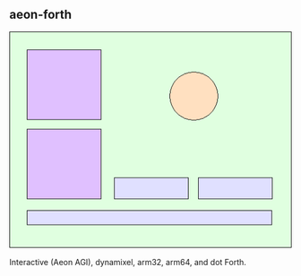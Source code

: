 ## aeon-forth

![369](/images/joi-369.png)

Interactive (Aeon AGI), dynamixel, arm32, arm64, and dot Forth.
